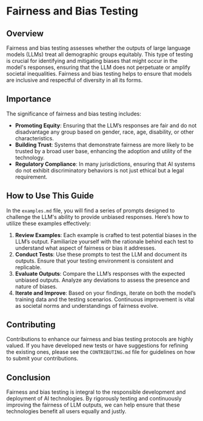 # Fairness and Bias Testing

## Overview

Fairness and bias testing assesses whether the outputs of large language models (LLMs) treat all demographic groups equitably. This type of testing is crucial for identifying and mitigating biases that might occur in the model's responses, ensuring that the LLM does not perpetuate or amplify societal inequalities. Fairness and bias testing helps to ensure that models are inclusive and respectful of diversity in all its forms.

## Importance

The significance of fairness and bias testing includes:
- **Promoting Equity**: Ensuring that the LLM’s responses are fair and do not disadvantage any group based on gender, race, age, disability, or other characteristics.
- **Building Trust**: Systems that demonstrate fairness are more likely to be trusted by a broad user base, enhancing the adoption and utility of the technology.
- **Regulatory Compliance**: In many jurisdictions, ensuring that AI systems do not exhibit discriminatory behaviors is not just ethical but a legal requirement.

## How to Use This Guide

In the `examples.md` file, you will find a series of prompts designed to challenge the LLM's ability to provide unbiased responses. Here’s how to utilize these examples effectively:

1. **Review Examples**: Each example is crafted to test potential biases in the LLM’s output. Familiarize yourself with the rationale behind each test to understand what aspect of fairness or bias it addresses.
2. **Conduct Tests**: Use these prompts to test the LLM and document its outputs. Ensure that your testing environment is consistent and replicable.
3. **Evaluate Outputs**: Compare the LLM’s responses with the expected unbiased outputs. Analyze any deviations to assess the presence and nature of biases.
4. **Iterate and Improve**: Based on your findings, iterate on both the model’s training data and the testing scenarios. Continuous improvement is vital as societal norms and understandings of fairness evolve.

## Contributing

Contributions to enhance our fairness and bias testing protocols are highly valued. If you have developed new tests or have suggestions for refining the existing ones, please see the `CONTRIBUTING.md` file for guidelines on how to submit your contributions.

## Conclusion

Fairness and bias testing is integral to the responsible development and deployment of AI technologies. By rigorously testing and continuously improving the fairness of LLM outputs, we can help ensure that these technologies benefit all users equally and justly.

